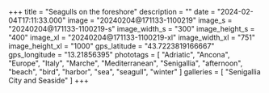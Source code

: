 +++
title = "Seagulls on the foreshore"
description = ""
date = "2024-02-04T17:11:33.000"
image = "20240204@171133-1100219"
image_s = "20240204@171133-1100219-s"
image_width_s = "300"
image_height_s = "400"
image_xl = "20240204@171133-1100219-xl"
image_width_xl = "751"
image_height_xl = "1000"
gps_latitude = "43.7223819166667"
gps_longitude = "13.21856395"
phototags = [ "Adriatic", "Ancona", "Europe", "Italy", "Marche", "Mediterranean", "Senigallia", "afternoon", "beach", "bird", "harbor", "sea", "seagull", "winter" ]
galleries = [ "Senigallia City and Seaside" ]
+++
